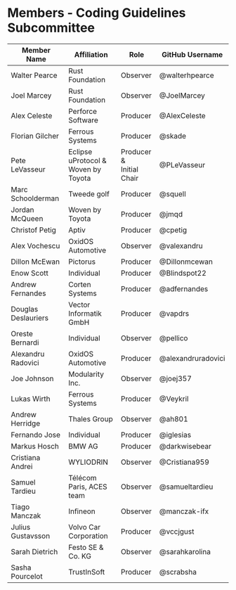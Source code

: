 # Members - Coding Guidelines Subcommittee

| Member Name         | Affiliation                            | Role                        | GitHub Username    |
|---------------------|----------------------------------------|-----------------------------|--------------------|
| Walter Pearce       | Rust Foundation                        | Observer                    | @walterhpearce     |
| Joel Marcey         | Rust Foundation                        | Observer                    | @JoelMarcey        |
| Alex Celeste        | Perforce Software                      | Producer                    | @AlexCeleste       |
| Florian Gilcher     | Ferrous Systems                        | Producer                    | @skade             |
| Pete LeVasseur      | Eclipse uProtocol &<br>Woven by Toyota | Producer &<br>Initial Chair | @PLeVasseur        |
| Marc Schoolderman   | Tweede golf                            | Producer                    | @squell            |
| Jordan McQueen      | Woven by Toyota                        | Producer                    | @jmqd              |
| Christof Petig      | Aptiv                                  | Producer                    | @cpetig            |
| Alex Vochescu       | OxidOS Automotive                      | Observer                    | @valexandru        |
| Dillon McEwan       | Pictorus                               | Producer                    | @Dillonmcewan      |
| Enow Scott          | Individual                             | Producer                    | @Blindspot22       |
| Andrew Fernandes    | Corten Systems                         | Producer                    | @adfernandes       |
| Douglas Deslauriers | Vector Informatik GmbH                 | Producer                    | @vapdrs            |
| Oreste Bernardi     | Individual                             | Observer                    | @pellico           |
| Alexandru Radovici  | OxidOS Automotive                      | Producer                    | @alexandruradovici |
| Joe Johnson         | Modularity Inc.                        | Observer                    | @joej357           |
| Lukas Wirth         | Ferrous Systems                        | Producer                    | @Veykril           |
| Andrew Herridge     | Thales Group                           | Observer                    | @ah801             |
| Fernando Jose       | Individual                             | Producer                    | @iglesias          |
| Markus Hosch        | BMW AG                                 | Producer                    | @darkwisebear      |
| Cristiana Andrei    | WYLIODRIN                              | Observer                    | @Cristiana959      |
| Samuel Tardieu      | Télécom Paris, ACES team               | Observer                    | @samueltardieu     |
| Tiago Manczak       | Infineon                               | Observer                    | @manczak-ifx       |
| Julius Gustavsson   | Volvo Car Corporation                  | Producer                    | @vccjgust          |
| Sarah Dietrich      | Festo SE & Co. KG                      | Observer                    | @sarahkarolina     |
| Sasha Pourcelot     | TrustInSoft                            | Producer                    | @scrabsha          |

